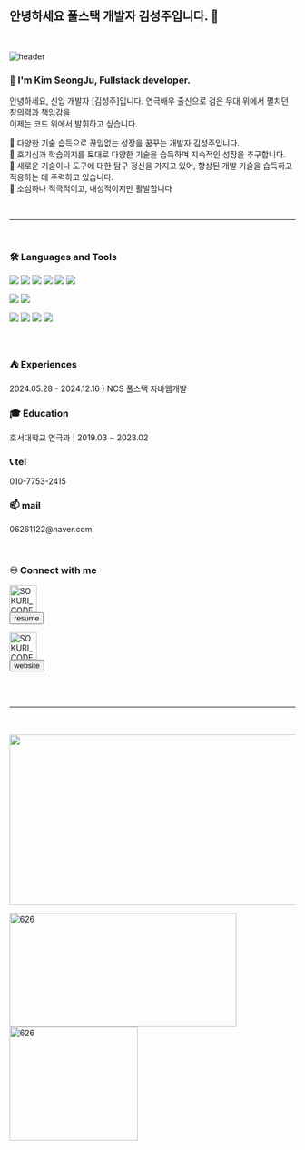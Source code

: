 ## 안녕하세요 풀스택 개발자 김성주입니다. 👋

<!--
![header](https://capsule-render.vercel.app/api?type=waving&color=0:ca848a,100:ffbe98&height=250&section=header&text=Welcome!😊&desc=This%20is%20Git&fontSize=60&animation=fadeIn&fontColor=fff)
-->
<br>


![header](https://capsule-render.vercel.app/api?type=Venom&color=Brown&height=300&section=header&text=Kim&nbsp;SeongJu&fontColor=grey&fontAlign=40&fontSize=90)


### 🙋 I'm Kim SeongJu, Fullstack developer. 

안녕하세요, 신입 개발자 <span fontWeight="700px">[김성주]</span>입니다. 연극배우 출신으로 검은 무대 위에서 펼치던 창의력과 책임감을 <br>
이제는 코드 위에서 발휘하고 싶습니다.


🔅 다양한 기술 습득으로 끊임없는 성장을 꿈꾸는 개발자 김성주입니다. <br>
🔅 호기심과 학습의지를 토대로 다양한 기술을 습득하며 지속적인 성장을 추구합니다.  <br>
🔅 새로운 기술이나 도구에 대한 탐구 정신을 가지고 있어, 향상된 개발 기술을 습득하고 적용하는 데 주력하고 있습니다. <br>
🔅 소심하나 적극적이고, 내성적이지만 활발합니다 

<br>
<hr>
<br>

### 🛠 Languages and Tools
<p>
  <img src="https://img.shields.io/badge/HTML5-E34F26?style=flat-square&logo=html5&logoColor=fff"/>
  <img src="https://img.shields.io/badge/CSS3-1572B6?style=flat-square&logo=css3&logoColor=fff"/> 
  <img src="https://img.shields.io/badge/JavaScript-F7DF1E?style=flat-square&logo=JavaScript&logoColor=fff"/> 
  <img src="https://img.shields.io/badge/jQuery-0769AD?style=flat-square&logo=jQuery&logoColor=fff"/> 
  <img src="https://img.shields.io/badge/React-61DAFB?style=flat-square&logo=React&logoColor=fff"/>
  <img src="https://img.shields.io/badge/Spring-6DB33F?style=flat-square&logo=spring&logoColor=fff"/>
</p>
<p>
  <img src="https://img.shields.io/badge/Oracle-F80000?style=flat-square&logo=Oracle&logoColor=4479A1"/> 
  <img src="https://img.shields.io/badge/JAVA-8F0000?style=flat-square&logo=Java&logoColor=4479A1"/>
</p>
<p>
  <img src="https://img.shields.io/badge/GitHub-gray?style=flat-square&logo=GitHub&logoColor=black"/> 
  <img src="https://img.shields.io/badge/Git-blue?style=flat-square&logo=Git&logoColor=F05032"/> 
  <img src="https://img.shields.io/badge/Visual Studio Code-007ACC?style=flat-square&logo=visualstudiocode&logoColor=#007ACC"/> 
  <img src="https://img.shields.io/badge/Eclipse IDE-2C2255?style=flat-square&logo=eclipseide&logoColor=#fff"/> 
</p>

<br>

### ⛺ Experiences
<p> 2024.05.28 - 2024.12.16 ) NCS 풀스택 자바웹개발</p>



### 🎓 Education
<p> 호서대학교 연극과 |  2019.03 ~ 2023.02 </p>


### 📞 tel 
<p>010-7753-2415</p>


### 📫  mail
<p>06261122@naver.com</p>
<br>


### ♾️ Connect with me

<div display="inline-box">

<P>
  
[<img  alt="SOKURI_CODE | velog" width="48px" src="https://img.icons8.com/color/48/000000/blog.png"/>](http://jojujo.dothome.co.kr/resume_portfol)
<br>
[<button type="button">resume</button>](http://jojujo.dothome.co.kr/resume_portfol)

</P>


<P>
  
[<img alt="SOKURI_CODE | velog" width="48px" src="https://img.icons8.com/?size=100&id=102562&format=png&color=000000"/>](https://626ju.modoo.at)
<br>
[<button type="button">website</button> ](https://626ju.modoo.at)
  
</P>
  
</div>






<br>
<br>
<hr>
<br><br>


<a href="https://github.com/devxb/gitanimals">
<img
  src="https://render.gitanimals.org/farms/626-ju"
  width="600"
  height="300"
/>
</a>
<p>
<img width="400px" height="200px" paddingRight="0px"  align="left" src="https://github-readme-stats.vercel.app/api?username=626-ju&show_icons=true&locale=en" alt="626" />
<img marginTop="0px" marginLeft="0px" width="226px" height="200px" align="left" src="https://github-readme-stats.vercel.app/api/top-langs/?username=626-ju&layout=normal&theme=solarized-light&card_width=200" alt="626" />
</p>

<br>


<br>
<br>


